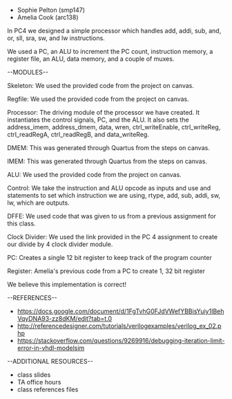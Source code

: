 - Sophie Pelton (smp147)
- Amelia Cook (arc138)

In PC4 we designed a simple processor which handles add, addi, sub, and, or, sll, sra, sw, and lw instructions.

We used a PC, an ALU to increment the PC count, instruction memory, a register file, an ALU, data memory, and a couple of muxes. 

--MODULES--

Skeleton: We used the provided code from the project on canvas.

Regfile: We used the provided code from the project on canvas.

Processor: The driving module of the processor we have created. It instantiates the control signals, PC, and the ALU. It also sets the address_imem, address_dmem, data, wren, ctrl_writeEnable, ctrl_writeReg, ctrl_readRegA, ctrl_readRegB, and data_writeReg. 

DMEM: This was generated through Quartus from the steps on canvas.
  
IMEM: This was generated through Quartus from the steps on canvas.

ALU: We used the provided code from the project on canvas.

Control: We take the instruction and ALU opcode as inputs and use and statements to set which instruction we are using, rtype, add, sub, addi, sw, lw, which are outputs.

DFFE: We used code that was given to us from a previous assignment for this class.

Clock Divider: We used the link provided in the PC 4 assignment to create our divide by 4 clock divider module.

PC: Creates a single 12 bit register to keep track of the program counter

Register: Amelia's previous code from a PC to create 1, 32 bit register 

We believe this implementation is correct!

--REFERENCES--
- https://docs.google.com/document/d/1FgTvhG0FJdVWefYBBisYuiy1IBehVqyDNA93-zz8dKM/edit?tab=t.0
- http://referencedesigner.com/tutorials/verilogexamples/verilog_ex_02.php
- https://stackoverflow.com/questions/9269916/debugging-iteration-limit-error-in-vhdl-modelsim

--ADDITIONAL RESOURCES--
- class slides
- TA office hours 
- class references files 